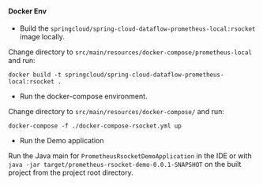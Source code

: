 

#### Docker Env

* Build the `springcloud/spring-cloud-dataflow-prometheus-local:rsocket` image locally.

Change directory to `src/main/resources/docker-compose/prometheus-local` and run:

```
docker build -t springcloud/spring-cloud-dataflow-prometheus-local:rsocket .
```

* Run the docker-compose environment. 

Change directory to `src/main/resources/docker-compose/` and run:

```
docker-compose -f ./docker-compose-rsocket.yml up
```

* Run the Demo application

Run the Java main for `PrometheusRsocketDemoApplication` in the IDE or with `java -jar target/prometheus-rsocket-demo-0.0.1-SNAPSHOT` on the built project from the project root directory.
